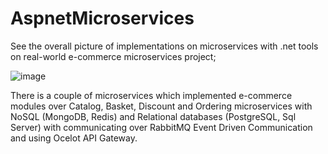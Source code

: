 # AspnetMicroservices
See the overall picture of implementations on microservices with .net tools on real-world e-commerce microservices project;

![image](https://user-images.githubusercontent.com/20512340/120694094-015e4c00-c4d4-11eb-8db4-3fabdfbcb6ed.png)

There is a couple of microservices which implemented e-commerce modules over Catalog, Basket, Discount and Ordering microservices with NoSQL (MongoDB, Redis) and Relational databases (PostgreSQL, Sql Server) with communicating over RabbitMQ Event Driven Communication and using Ocelot API Gateway.
